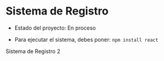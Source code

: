 <h1>Sistema de Registro</h1>

- Estado del proyecto: En proceso

- Para ejecutar el sistema, debes poner:
```npm install react```

Sistema de Registro 2

